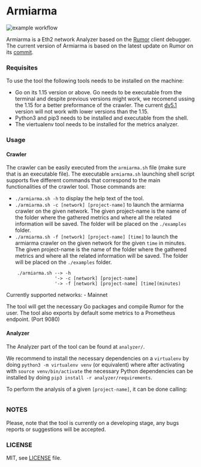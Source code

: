 # Armiarma
![example workflow](https://github.com/migalabs/armiarma/actions/workflows/tests.yaml/badge.svg)

Armiarma is a Eth2 network Analyzer based on the [Rumor](https://github.com/protolambda/rumor) client debugger. The current version of Armiarma is based on the latest update on Rumor on its [commit](https://github.com/protolambda/rumor/commit/d42e0da5729ca887e26f43e8cf4f290a61dbdc26).

### Requisites
To use the tool the following tools needs to be installed on the machine:
- Go on its 1.15 version or above. Go needs to be executable from the terminal and despite previous versions might work, we recomend ussing the 1.15 for a better preformance of the crawler. The current [dv5.1](https://github.com/ethereum/devp2p/blob/master/discv5/discv5.md) version will not work with lower versions than the 1.15.
- Python3 and pip3 needs to be installed and executable from the shell.
- The viertualenv tool needs to be installed for the metrics analyzer.

### Usage

#### Crawler
The crawler can be easily executed from the `armiarma.sh` file (make sure that is an executable file).
The executable `armiarma.sh` launching shell script supports five different commands that correspond to the main functionalities of the crawler tool.
Those commands are:

- `./armiarma.sh -h` to display the help text of the tool.
- `./armiarma.sh -c [network] [project-name]` to launch the armiarma crawler on the given network. The given project-name is the name of the folder where the gathered metrics and where all the related information will be saved. The folder will be placed on the `./examples` folder.
- `./armiarma.sh -f [network] [project-name] [time]` to launch the armiarma crawler on the given network for the given `time` in minutes. The given project-name is the name of the folder where the gathered metrics and where all the related information will be saved. The folder will be placed on the `./examples` folder.

```
    ./armiarma.sh --> -h
                  '-> -c [network] [project-name]
                  '-> -f [network] [project-name] [time](minutes)
```

Currently supported networks:
    - Mainnet

The tool will get the necessary Go packages and compile Rumor for the user.
The tool also exports by default some metrics to a Prometheus endpoint. (Port 9080)

#### Analyzer
The Analyzer part of the tool can be found at `analyzer/`.

We recommend to install the necessary dependencies on a `virtualenv` by doing `python3 -m virtualenv venv` (or equivalent) where after activating with `source venv/bin/activate` the necessary Python dependencies can be installed by doing `pip3 install -r analyzer/requirements`.

To perform the analysis of a given `[project-name]`, it can be done calling:
```

```


### NOTES
Please, note that the tool is currently on a developing stage, any bugs reports or suggestions will be accepted.

### LICENSE

MIT, see [LICENSE](https://github.com/migalabs/armiarma/blob/master/LICENSE) file.
